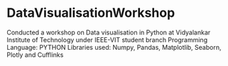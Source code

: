 # DataVisualisationWorkshop
Conducted a workshop on Data visualisation in Python at Vidyalankar Institute of Technology under IEEE-VIT student branch
Programming Language: PYTHON
Libraries used: Numpy, Pandas, Matplotlib, Seaborn, Plotly and Cufflinks
